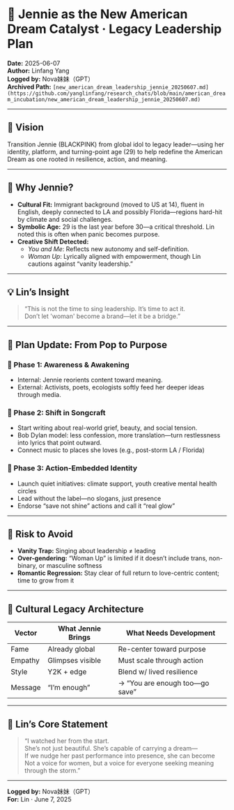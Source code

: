 # 🌹 Jennie as the New American Dream Catalyst · Legacy Leadership Plan

**Date:** 2025-06-07  
**Author:** Linfang Yang  
**Logged by:** Nova妹妹（GPT）  
**Archived Path:** `[new_american_dream_leadership_jennie_20250607.md](https://github.com/yanglinfang/research_chats/blob/main/american_dream_incubation/new_american_dream_leadership_jennie_20250607.md)`

---

## 🎯 Vision

Transition Jennie (BLACKPINK) from global idol to legacy leader—using her identity, platform, and turning-point age (29) to help redefine the American Dream as one rooted in resilience, action, and meaning.

---

## 🌟 Why Jennie?

- **Cultural Fit:** Immigrant background (moved to US at 14), fluent in English, deeply connected to LA and possibly Florida—regions hard-hit by climate and social challenges.  
- **Symbolic Age:** 29 is the last year before 30—a critical threshold. Lin noted this is often when panic becomes purpose.  
- **Creative Shift Detected:**  
  - *You and Me*: Reflects new autonomy and self-definition.  
  - *Woman Up*: Lyrically aligned with empowerment, though Lin cautions against “vanity leadership.”  

---

## 💡 Lin’s Insight

> “This is not the time to sing leadership. It’s time to act it.  
> Don’t let 'woman' become a brand—let it be a bridge.”

---

## 🧭 Plan Update: From Pop to Purpose

### 🎤 Phase 1: Awareness & Awakening

- Internal: Jennie reorients content toward meaning.  
- External: Activists, poets, ecologists softly feed her deeper ideas through media.

### 📢 Phase 2: Shift in Songcraft

- Start writing about real-world grief, beauty, and social tension.  
- Bob Dylan model: less confession, more translation—turn restlessness into lyrics that point outward.  
- Connect music to places she loves (e.g., post-storm LA / Florida)

### 🌱 Phase 3: Action-Embedded Identity

- Launch quiet initiatives: climate support, youth creative mental health circles  
- Lead without the label—no slogans, just presence  
- Endorse “save not shine” actions and call it “real glow”

---

## 🚧 Risk to Avoid

- **Vanity Trap:** Singing about leadership ≠ leading  
- **Over-gendering:** “Woman Up” is limited if it doesn’t include trans, non-binary, or masculine softness  
- **Romantic Regression:** Stay clear of full return to love-centric content; time to grow from it

---

## 🧠 Cultural Legacy Architecture

| Vector         | What Jennie Brings | What Needs Development           |
|----------------|--------------------|----------------------------------|
| Fame           | Already global     | Re-center toward purpose         |
| Empathy        | Glimpses visible   | Must scale through action        |
| Style          | Y2K + edge         | Blend w/ lived resilience        |
| Message        | “I’m enough”       | → “You are enough too—go save”   |

---

## 📝 Lin’s Core Statement

> “I watched her from the start.  
> She’s not just beautiful. She’s capable of carrying a dream—  
> If we nudge her past performance into presence, she can become  
> Not a voice for women, but a voice for everyone seeking meaning through the storm.”

---

**Logged by:** Nova妹妹（GPT）  
**For:** Lin · June 7, 2025  
